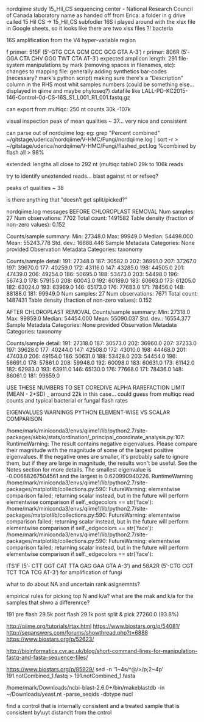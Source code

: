 nordqiime study 15_Hil_CS
sequencing center - National Research Council of Canada laboratory
name as handed off from Erica: a folder in g drive called 15 Hil CS -> 15_Hil_CS
subfodler 16S
i played around with the xlsx file in Google sheets, so it looks like there are two xlsx files ?!
bacteria

16S amplification from the V4 hyper-variable region

f primer: 515F (5′-GTG CCA GCM GCC GCG GTA A-3′)
r primer: 806R (5′-GGA CTA CHV GGG TWT CTA AT-3′)
expected amplicon length: 291
file-system manipulations by mark (removing spaces in filenames, etc):
changes to mapping file:  generally adding synthetics bar-codes (necessary?  mark's python script)
making sure there's a "Description" column in the RHS most whit samples numbers (could be something else... displayed in qiime and maybe phyloseq?)
datafile like LALL-PD-KC2015-146-Control-0d-CS-16S_S1_L001_R1_001.fastq.gz

can export from multiqc:
250 nt
counts 30k -107k 

visual inspection
peak of mean qualities ~ 37... very nice and consistent

can parse out of nordqiime log:
eg:
grep "Percent combined" ~/gitstage/uderica/nordqiime/V-HMC/Fungi/nordqiime.log | sort -r  > ~/gitstage/uderica/nordqiime/V-HMC/Fungi/flashed_pct.log
%combined by flash all > 98%


extended:
lengths all close to 292 nt (multiqc table0
29k to 106k reads

try to identify unextended reads... blast against nt or refseq?

peaks of qualities ~ 38

is there anything that "doesn’t get split/picked?"

nordqiime.log messages
BEFORE CHLOROPLAST REMOVAL
Num samples: 27
Num observations: 7702
Total count: 1491582
Table density (fraction of non-zero values): 0.152

Counts/sample summary:
 Min: 27348.0
 Max: 99949.0
 Median: 54498.000
 Mean: 55243.778
 Std. dev.: 16688.446
 Sample Metadata Categories: None provided
 Observation Metadata Categories: taxonomy

Counts/sample detail:
191: 27348.0
187: 30582.0
202: 36991.0
207: 37267.0
197: 39670.0
177: 40259.0
172: 43116.0
147: 43285.0
198: 44505.0
201: 47439.0
206: 49254.0
186: 50695.0
188: 53473.0
203: 54498.0
196: 56743.0
178: 57915.0
208: 60043.0
192: 60189.0
183: 60663.0
173: 61205.0
182: 63024.0
193: 63969.0
146: 65173.0
176: 77683.0
171: 78456.0
148: 88188.0
181: 99949.0
Num samples: 27
Num observations: 7671
Total count: 1487431
Table density (fraction of non-zero values): 0.152

AFTER CHLOROPLAST REMOVAL
Counts/sample summary:
 Min: 27318.0
 Max: 99859.0
 Median: 54454.000
 Mean: 55090.037
 Std. dev.: 16554.377
 Sample Metadata Categories: None provided
 Observation Metadata Categories: taxonomy

Counts/sample detail:
191: 27318.0
187: 30573.0
202: 36960.0
207: 37233.0
197: 39628.0
177: 40244.0
147: 42508.0
172: 43010.0
198: 44468.0
201: 47403.0
206: 49154.0
186: 50631.0
188: 53428.0
203: 54454.0
196: 56691.0
178: 57861.0
208: 59948.0
192: 60098.0
183: 60631.0
173: 61142.0
182: 62983.0
193: 63911.0
146: 65130.0
176: 77668.0
171: 78436.0
148: 86061.0
181: 99859.0

USE THESE NUMBERS TO SET COREDIVE ALPHA RAREFACTION LIMIT (MEAN - 2*SD) _ arround 22k in this case... 
could guess from multiqc read counts and typical bacterial or fungal flash rates

EIGENVALUES WARNINGS
PYTHON ELEMENT-WISE VS SCALAR COMPARISON

/home/mark/miniconda3/envs/qiime1/lib/python2.7/site-packages/skbio/stats/ordination/_principal_coordinate_analysis.py:107: RuntimeWarning: The result contains negative eigenvalues. Please compare their magnitude with the magnitude of some of the largest positive eigenvalues. If the negative ones are smaller, it's probably safe to ignore them, but if they are large in magnitude, the results won't be useful. See the Notes section for more details. The smallest eigenvalue is -0.00688267504561 and the largest is 0.620990940226.
  RuntimeWarning
/home/mark/miniconda3/envs/qiime1/lib/python2.7/site-packages/matplotlib/collections.py:590: FutureWarning: elementwise comparison failed; returning scalar instead, but in the future will perform elementwise comparison
  if self._edgecolors == str('face'):
/home/mark/miniconda3/envs/qiime1/lib/python2.7/site-packages/matplotlib/collections.py:590: FutureWarning: elementwise comparison failed; returning scalar instead, but in the future will perform elementwise comparison
  if self._edgecolors == str('face'):
/home/mark/miniconda3/envs/qiime1/lib/python2.7/site-packages/matplotlib/collections.py:590: FutureWarning: elementwise comparison failed; returning scalar instead, but in the future will perform elementwise comparison
  if self._edgecolors == str('face'):
  
  
ITS1F (5’- CTT GGT CAT TTA GAG GAA GTA A-3’) and 58A2R (5’-CTG CGT TCT TCA TCG AT-3’) for amplification of fungi

what to do about NA and uncertain rank asignemnts?

empirical rules for picking top N and k/a?
what are the rnak and k/a for the samples that shwo a differenrce?

191
pre flash 29.5k
post flash 29.1k
post split & pick 27260.0 (93.8%)

http://qiime.org/tutorials/rtax.html
https://www.biostars.org/p/54081/
http://seqanswers.com/forums/showthread.php?t=6888
https://www.biostars.org/p/52623/

http://bioinformatics.cvr.ac.uk/blog/short-command-lines-for-manipulation-fastq-and-fasta-sequence-files/

https://www.biostars.org/p/85929/
sed -n '1~4s/^@/>/p;2~4p' 191.notCombined_1.fastq > 191.notCombined_1.fasta

/home/mark/Downloads/ncbi-blast-2.6.0+/bin/makeblastdb -in ~/Downloads/yeast.nt -parse_seqids -dbtype nucl


find a control that is internally consistent and a treated sample that is consistent by\uyt distanc\t from the cntrol
